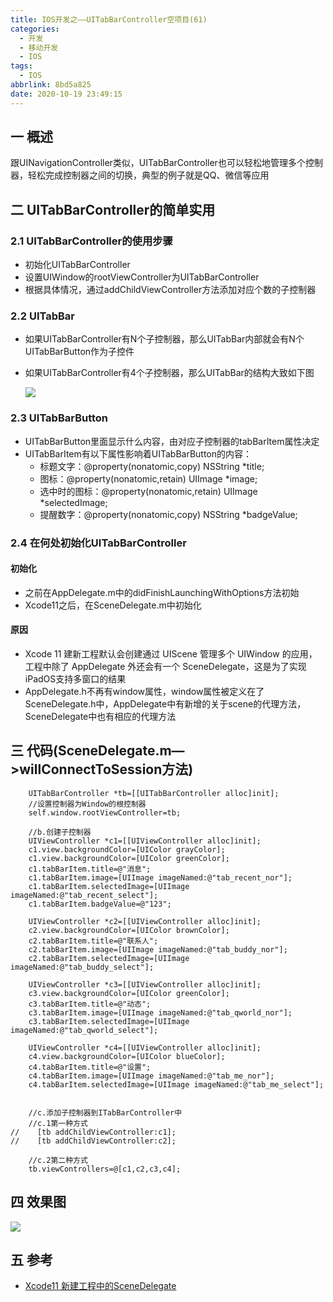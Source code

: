 ```yaml
---
title: IOS开发之——UITabBarController空项目(61)
categories:
  - 开发
  - 移动开发
  - IOS
tags:
  - IOS
abbrlink: 8bd5a825
date: 2020-10-19 23:49:15
---
```

## 一 概述

跟UINavigationController类似，UITabBarController也可以轻松地管理多个控制器，轻松完成控制器之间的切换，典型的例子就是QQ、微信等应用

<!--more-->

## 二 UITabBarController的简单实用
### 2.1 UITabBarController的使用步骤

* 初始化UITabBarController
* 设置UIWindow的rootViewController为UITabBarController
* 根据具体情况，通过addChildViewController方法添加对应个数的子控制器
### 2.2 UITabBar

* 如果UITabBarController有N个子控制器，那么UITabBar内部就会有N个UITabBarButton作为子控件

* 如果UITabBarController有4个子控制器，那么UITabBar的结构大致如下图

  ![][1]
### 2.3 UITabBarButton

* UITabBarButton里面显示什么内容，由对应子控制器的tabBarItem属性决定
* UITabBarItem有以下属性影响着UITabBarButton的内容：
  - 标题文字：@property(nonatomic,copy) NSString *title;
  - 图标：@property(nonatomic,retain) UIImage *image;
  - 选中时的图标：@property(nonatomic,retain) UIImage *selectedImage;
  - 提醒数字：@property(nonatomic,copy) NSString *badgeValue;

### 2.4 在何处初始化UITabBarController

#### 初始化

* 之前在AppDelegate.m中的didFinishLaunchingWithOptions方法初始
* Xcode11之后，在SceneDelegate.m中初始化

#### 原因

* Xcode 11 建新工程默认会创建通过 UIScene 管理多个 UIWindow 的应用，工程中除了 AppDelegate 外还会有一个 SceneDelegate，这是为了实现iPadOS支持多窗口的结果
* AppDelegate.h不再有window属性，window属性被定义在了SceneDelegate.h中，AppDelegate中有新增的关于scene的代理方法，SceneDelegate中也有相应的代理方法

## 三 代码(SceneDelegate.m—>willConnectToSession方法)

```
    UITabBarController *tb=[[UITabBarController alloc]init];
    //设置控制器为Window的根控制器
    self.window.rootViewController=tb;
    
    //b.创建子控制器
    UIViewController *c1=[[UIViewController alloc]init];
    c1.view.backgroundColor=[UIColor grayColor];
    c1.view.backgroundColor=[UIColor greenColor];
    c1.tabBarItem.title=@"消息";
    c1.tabBarItem.image=[UIImage imageNamed:@"tab_recent_nor"];
    c1.tabBarItem.selectedImage=[UIImage imageNamed:@"tab_recent_select"];
    c1.tabBarItem.badgeValue=@"123";
    
    UIViewController *c2=[[UIViewController alloc]init];
    c2.view.backgroundColor=[UIColor brownColor];
    c2.tabBarItem.title=@"联系人";
    c2.tabBarItem.image=[UIImage imageNamed:@"tab_buddy_nor"];
    c2.tabBarItem.selectedImage=[UIImage imageNamed:@"tab_buddy_select"];
    
    UIViewController *c3=[[UIViewController alloc]init];
    c3.view.backgroundColor=[UIColor greenColor];
    c3.tabBarItem.title=@"动态";
    c3.tabBarItem.image=[UIImage imageNamed:@"tab_qworld_nor"];
    c3.tabBarItem.selectedImage=[UIImage imageNamed:@"tab_qworld_select"];
    
    UIViewController *c4=[[UIViewController alloc]init];
    c4.view.backgroundColor=[UIColor blueColor];
    c4.tabBarItem.title=@"设置";
    c4.tabBarItem.image=[UIImage imageNamed:@"tab_me_nor"];
    c4.tabBarItem.selectedImage=[UIImage imageNamed:@"tab_me_select"];
   
    
    //c.添加子控制器到ITabBarController中
    //c.1第一种方式
//    [tb addChildViewController:c1];
//    [tb addChildViewController:c2];
    
    //c.2第二种方式
    tb.viewControllers=@[c1,c2,c3,c4];
```

## 四 效果图

![][2]

## 五 参考

* [Xcode11 新建工程中的SceneDelegate][11]




[1]:https://cdn.jsdelivr.net/gh/pgzxc/CDN/blog-ios/ios-uitablebar-uitabbarbutton-relate.png
[2]:https://cdn.jsdelivr.net/gh/pgzxc/CDN/blog-ios/ios-uitabbar-controller-yanshi.gif

[11]:https://www.jianshu.com/p/6d6573fbd60b